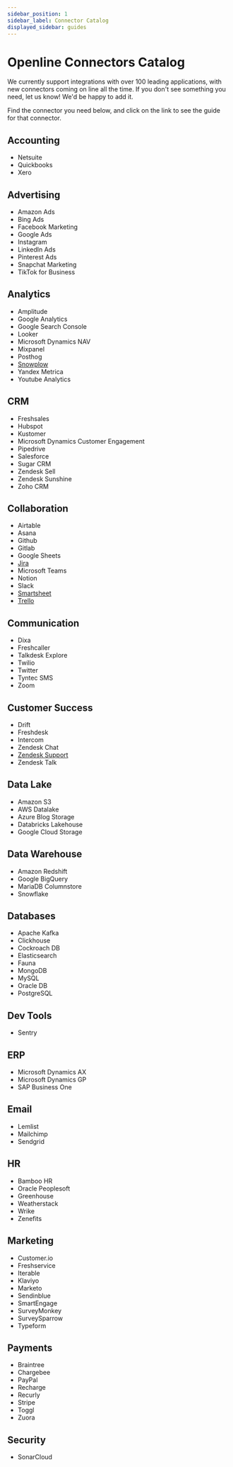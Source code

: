 ```yaml
---
sidebar_position: 1
sidebar_label: Connector Catalog
displayed_sidebar: guides
---
```


# Openline Connectors Catalog

We currently support integrations with over 100 leading applications, with new connectors coming on line all the time.  If you don't see something you need, let us know!  We'd be happy to add it.

Find the connector you need below, and click on the link to see the guide for that connector.

## Accounting

- Netsuite
- Quickbooks
- Xero

## Advertising

- Amazon Ads
- Bing Ads
- Facebook Marketing
- Google Ads
- Instagram
- LinkedIn Ads
- Pinterest Ads
- Snapchat Marketing
- TikTok for Business

## Analytics

- Amplitude
- Google Analytics
- Google Search Console
- Looker
- Microsoft Dynamics NAV
- Mixpanel
- Posthog
- [Snowplow][snowplow]
- Yandex Metrica
- Youtube Analytics

## CRM

- Freshsales
- Hubspot
- Kustomer
- Microsoft Dynamics Customer Engagement
- Pipedrive
- Salesforce
- Sugar CRM
- Zendesk Sell
- Zendesk Sunshine
- Zoho CRM

## Collaboration

- Airtable
- Asana
- Github
- Gitlab
- Google Sheets
- [Jira][jira]
- Microsoft Teams
- Notion
- Slack
- [Smartsheet][smartsheet]
- [Trello][trello]

## Communication

- Dixa
- Freshcaller
- Talkdesk Explore
- Twilio
- Twitter
- Tyntec SMS
- Zoom

## Customer Success

- Drift
- Freshdesk
- Intercom
- Zendesk Chat
- [Zendesk Support][zendesk-support]
- Zendesk Talk

## Data Lake

- Amazon S3
- AWS Datalake
- Azure Blog Storage
- Databricks Lakehouse
- Google Cloud Storage

## Data Warehouse

- Amazon Redshift
- Google BigQuery
- MariaDB Columnstore
- Snowflake

## Databases

- Apache Kafka
- Clickhouse
- Cockroach DB
- Elasticsearch
- Fauna
- MongoDB
- MySQL
- Oracle DB
- PostgreSQL

## Dev Tools

- Sentry

## ERP

- Microsoft Dynamics AX
- Microsoft Dynamics GP
- SAP Business One

## Email

- Lemlist
- Mailchimp
- Sendgrid

## HR

- Bamboo HR
- Oracle Peoplesoft
- Greenhouse
- Weatherstack
- Wrike
- Zenefits

## Marketing

- Customer.io
- Freshservice
- Iterable
- Klaviyo
- Marketo
- Sendinblue
- SmartEngage
- SurveyMonkey
- SurveySparrow
- Typeform

## Payments

- Braintree
- Chargebee
- PayPal
- Recharge
- Recurly
- Stripe
- Toggl
- Zuora

## Security

- SonarCloud

<!--- References --->

[snowplow]: https://www.openline.ai/docs/guides/snowplow
[zendesk-support]: <connectors/zendesk-support>
[trello]: <connectors/trello>
[smartsheet]: <connectors/smartsheet>
[jira]: <connectors/jira>
[hubspot]: <connectors/hubspot>
